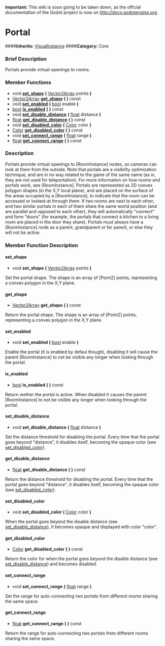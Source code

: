 **Important:** This wiki is soon going to be taken down, as the official documentation of the Godot project is now on http://docs.godotengine.org.

#  Portal  
####**Inherits:** [VisualInstance](class_visualinstance)
####**Category:** Core

###  Brief Description  
Portals provide virtual openings to rooms.

###  Member Functions 
  * void  **[set&#95;shape](#set_shape)**  **(** [Vector2Array](class_vector2array) points  **)**
  * [Vector2Array](class_vector2array)  **[get&#95;shape](#get_shape)**  **(** **)** const
  * void  **[set&#95;enabled](#set_enabled)**  **(** [bool](class_bool) enable  **)**
  * [bool](class_bool)  **[is&#95;enabled](#is_enabled)**  **(** **)** const
  * void  **[set&#95;disable&#95;distance](#set_disable_distance)**  **(** [float](class_float) distance  **)**
  * [float](class_float)  **[get&#95;disable&#95;distance](#get_disable_distance)**  **(** **)** const
  * void  **[set&#95;disabled&#95;color](#set_disabled_color)**  **(** [Color](class_color) color  **)**
  * [Color](class_color)  **[get&#95;disabled&#95;color](#get_disabled_color)**  **(** **)** const
  * void  **[set&#95;connect&#95;range](#set_connect_range)**  **(** [float](class_float) range  **)**
  * [float](class_float)  **[get&#95;connect&#95;range](#get_connect_range)**  **(** **)** const

###  Description  
Portals provide virtual openings to [RoomInstance] nodes, so cameras can look at them from the outside. Note that portals are a visibility optimization technique, and are in no way related to the game of the same name (as in, they are not used for teleportation). For more information on how rooms and portals work, see [RoomInstance]. Portals are represented as 2D convex polygon shapes (in the X,Y local plane), and are placed on the surface of the areas occupied by a [RoomInstance], to indicate that the room can be accessed or looked-at through them. If two rooms are next to each other, and two similar portals in each of them share the same world position (and are parallel and opposed to each other), they will automatically "connect" and form "doors" (for example, the portals that connect a kitchen to a living room are placed in the door they share). Portals must always have a [RoomInstance] node as a parent, grandparent or far parent, or else they will not be
	active.

###  Member Function Description  

#### <a name="set_shape">set_shape</a>
  * void  **set&#95;shape**  **(** [Vector2Array](class_vector2array) points  **)**

Set the portal shape. The shape is an array of [Point2]  points, representing a convex polygon in the X,Y plane.

#### <a name="get_shape">get_shape</a>
  * [Vector2Array](class_vector2array)  **get&#95;shape**  **(** **)** const

Return the portal shape. The shape is an array of [Point2]  points, representing a convex polygon in the X,Y plane.

#### <a name="set_enabled">set_enabled</a>
  * void  **set&#95;enabled**  **(** [bool](class_bool) enable  **)**

Enable the portal (it is enabled by defaul though), disabling it will cause the parent [RoomInstance] to not be visible any longer when looking through the portal.

#### <a name="is_enabled">is_enabled</a>
  * [bool](class_bool)  **is&#95;enabled**  **(** **)** const

Return wether the portal is active. When disabled it causes the parent [RoomInstance] to not be visible any longer when looking through the portal.

#### <a name="set_disable_distance">set_disable_distance</a>
  * void  **set&#95;disable&#95;distance**  **(** [float](class_float) distance  **)**

Set the distance threshold for disabling the portal. Every time that the portal goes beyond "distance", it disables itself, becoming the opaque color (see [set&#95;disabled&#95;color](#set_disabled_color)).

#### <a name="get_disable_distance">get_disable_distance</a>
  * [float](class_float)  **get&#95;disable&#95;distance**  **(** **)** const

Return the distance threshold for disabling the portal. Every time that the portal goes beyond "distance", it disables itself, becoming the opaque color (see [set&#95;disabled&#95;color](#set_disabled_color)).

#### <a name="set_disabled_color">set_disabled_color</a>
  * void  **set&#95;disabled&#95;color**  **(** [Color](class_color) color  **)**

When the portal goes beyond the disable distance (see [set&#95;disable&#95;distance](#set_disable_distance)), it becomes opaque and displayed with color "color".

#### <a name="get_disabled_color">get_disabled_color</a>
  * [Color](class_color)  **get&#95;disabled&#95;color**  **(** **)** const

Return the color for when the portal goes beyond the disable distance (see [set&#95;disable&#95;distance](#set_disable_distance)) and becomes disabled.

#### <a name="set_connect_range">set_connect_range</a>
  * void  **set&#95;connect&#95;range**  **(** [float](class_float) range  **)**

Set the range for auto-connecting two portals from different rooms sharing the same space.

#### <a name="get_connect_range">get_connect_range</a>
  * [float](class_float)  **get&#95;connect&#95;range**  **(** **)** const

Return the range for auto-connecting two portals from different rooms sharing the same space.
